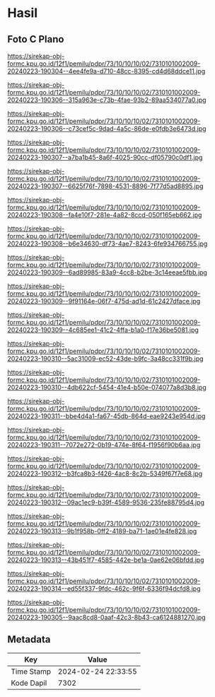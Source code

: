 # Hasil

## Foto C Plano

https://sirekap-obj-formc.kpu.go.id/12f1/pemilu/pdpr/73/10/10/10/02/7310101002009-20240223-190304--4ee4fe9a-d710-48cc-8395-cd4d68ddce11.jpg

https://sirekap-obj-formc.kpu.go.id/12f1/pemilu/pdpr/73/10/10/10/02/7310101002009-20240223-190306--315a963e-c73b-4fae-93b2-89aa534077a0.jpg

https://sirekap-obj-formc.kpu.go.id/12f1/pemilu/pdpr/73/10/10/10/02/7310101002009-20240223-190306--c73cef5c-9dad-4a5c-86de-e0fdb3e6473d.jpg

https://sirekap-obj-formc.kpu.go.id/12f1/pemilu/pdpr/73/10/10/10/02/7310101002009-20240223-190307--a7ba1b45-8a6f-4025-90cc-df05790c0df1.jpg

https://sirekap-obj-formc.kpu.go.id/12f1/pemilu/pdpr/73/10/10/10/02/7310101002009-20240223-190307--6625f76f-7898-4531-8896-7f77d5ad8895.jpg

https://sirekap-obj-formc.kpu.go.id/12f1/pemilu/pdpr/73/10/10/10/02/7310101002009-20240223-190308--fa4e10f7-281e-4a82-8ccd-050f165eb662.jpg

https://sirekap-obj-formc.kpu.go.id/12f1/pemilu/pdpr/73/10/10/10/02/7310101002009-20240223-190308--b6e34630-df73-4ae7-8243-6fe934766755.jpg

https://sirekap-obj-formc.kpu.go.id/12f1/pemilu/pdpr/73/10/10/10/02/7310101002009-20240223-190309--6ad89985-83a9-4cc8-b2be-3c14eeae5fbb.jpg

https://sirekap-obj-formc.kpu.go.id/12f1/pemilu/pdpr/73/10/10/10/02/7310101002009-20240223-190309--9f91164e-06f7-475d-ad1d-61c2427dface.jpg

https://sirekap-obj-formc.kpu.go.id/12f1/pemilu/pdpr/73/10/10/10/02/7310101002009-20240223-190309--4c685ee1-41c2-4ffa-b1a0-f17e36be5081.jpg

https://sirekap-obj-formc.kpu.go.id/12f1/pemilu/pdpr/73/10/10/10/02/7310101002009-20240223-190310--5ac31009-ec52-43de-b9fc-3a48cc331f9b.jpg

https://sirekap-obj-formc.kpu.go.id/12f1/pemilu/pdpr/73/10/10/10/02/7310101002009-20240223-190310--4db622cf-5454-41e4-b50e-074077a8d3b8.jpg

https://sirekap-obj-formc.kpu.go.id/12f1/pemilu/pdpr/73/10/10/10/02/7310101002009-20240223-190311--bbe4d4a1-fa67-45db-864d-eae9243e954d.jpg

https://sirekap-obj-formc.kpu.go.id/12f1/pemilu/pdpr/73/10/10/10/02/7310101002009-20240223-190311--7072e272-0b19-474e-8f64-f1956f90b6aa.jpg

https://sirekap-obj-formc.kpu.go.id/12f1/pemilu/pdpr/73/10/10/10/02/7310101002009-20240223-190312--b3fca8b3-f426-4ac8-8c2b-5349f67f7e68.jpg

https://sirekap-obj-formc.kpu.go.id/12f1/pemilu/pdpr/73/10/10/10/02/7310101002009-20240223-190312--09ac1ec9-b39f-4589-9536-235fe88795d4.jpg

https://sirekap-obj-formc.kpu.go.id/12f1/pemilu/pdpr/73/10/10/10/02/7310101002009-20240223-190313--9b1f958b-0ff2-4189-ba71-1ae01e4fe828.jpg

https://sirekap-obj-formc.kpu.go.id/12f1/pemilu/pdpr/73/10/10/10/02/7310101002009-20240223-190313--43b451f7-4585-442e-be1a-0ae62e06bfdd.jpg

https://sirekap-obj-formc.kpu.go.id/12f1/pemilu/pdpr/73/10/10/10/02/7310101002009-20240223-190314--ed55f337-9fdc-462c-9f6f-6336f94dcfd8.jpg

https://sirekap-obj-formc.kpu.go.id/12f1/pemilu/pdpr/73/10/10/10/02/7310101002009-20240223-190305--9aac8cd8-0aaf-42c3-8b43-ca6124881270.jpg


## Metadata

| Key        | Value               |
| ---------- | ------------------- |
| Time Stamp | 2024-02-24 22:33:55 |
| Kode Dapil | 7302                |



